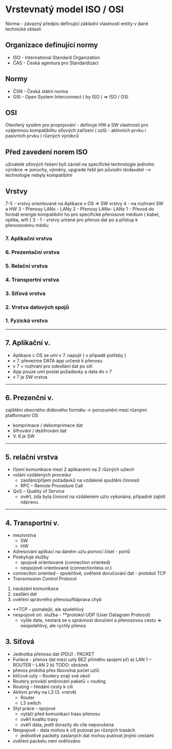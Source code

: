 # Vrstevnatý model ISO / OSI
Norma - závazný předpis definující základní vlastnosti entity v dané technické oblasti
## Organizace definující normy
- ISO - International Standard Organization
- ČAS - Česká agentura pro Standardizaci

## Normy
- ČSN - Česká státní norma
- OSI - Open System Interconnect ( by ISO ) => ISO / OSI

## OSI
Otevřený systém pro propojování - definuje HW a SW vlastnosti pro vzájemnou kompatibilitu síťových zařízení ( uzlů - aktivních prvku i pasivních prvku ) různých výrobců

## Před zavedení norem ISO
uživatelé síťových řešení byli závislí na specifické technologie jednoho výrobce => poruchy, výměny, upgrade řešil jen původní dodavatel --> technologie nebyly kompatibilní

## Vrstvy
7-5 - vrstvy orientované na Aplikace v OS => SW vrstvy
4 - na rozhraní SW a HW
3 - Přenosy LANx - LANy
2 - Přenosy LANx- LANx
1 - Převod do formát energie kompatibilní ho pro specifické přenosové médium ( kabel, optika, wifi )
3 - 1 - vrstvy určené pro přenos dat po a přístup k přenosovému médiu

### 7. Aplikační vrstva
### 6. Prezentační vrstva
### 5. Relační vrstva
### 4. Transportní vrstva
### 3. Síťová vrstva
### 2. Vrstva datových spojů
### 1. Fyzická vrstva
---
## 7. Aplikační v.
- Aplikace c OS se umí v 7. napojit ( v případě potřeby )
- v 7. převezme  DATA app určené k přenosu
- v 7 = rozhraní pro odesílání dat po sítí
- App pouze umí poslat požadavky a data do v 7
- v 7 je SW vrstva
---
## 6. Prezenční v.
zajištění obecného drátového formátu
-> porozumění mezi různými platformami OS
- komprimace / dekomprimace dat
- šifrování / dešifrování dat
- V. 6 je SW
---
## 5. relační vrstva
- řízení komunikace mezi 2 aplikacemi na 2 různých uzlech
- volání vzdálených procedur 
	- zasílání/příjem požadavků na vzdálené spuštění činností
	- RPC – Remote Procedure Call
- QoS – Quality of Service
	- ověří, zda byla činnost na vzdáleném uzlu vykonána, případně zajistí nápravu.
---
## 4. Transportní v.
- mezivrstva 
	- SW
	- HW
- Adresování aplikací na daném uzlu pomocí čísel - portů
- Poskytuje služby 
	- spojově orientované (connection oriented)
	- nespojově orientované (connectionless or.)
- connection oriented - spolehlivé, ověřené doručování dat - protokol TCP
- Transmission Control Protocol
1) navázání komunikace
2) zasílání dat
3) ověření správného přenosu/Náprava chyb
- **TCP – pomalejší, ale spolehlivý
- nespojové ori. služba - **protokol UDP (User Datagram Protocol)
	- vyšle data, nestará se o správnost doručení a přenosovou cestu => nespolehlivý, ale rychlý přenos

## 3. Síťová 
- Jednotka přenosu dat (PDU) : PACKET
- Funkce - přenos dat mezi uzly BEZ přímého spojení
př) a) LAN 1 – ROUTER – LAN 2
	b) TODO: obrázek
- přenos probíhá přes libovolná počet uzlů
- klíčové uzly – Routery znají své okolí
- Routery provádí směrování paketů = routing
- Routing – hledání cesty k cíli
- Aktivní prvky na L3 (3. vrstvě)
	- Router
	- L3 switch
- Styl práce - spojové 
	- vytáčí před komunikací trasu přenosu
	- ověří kvalitu trasy
	- ověří data, jestli dorazily do cíle neporušena
- Nespojově - data mohou k cíli putovat po různých trasách
	- jednotlivé packety zaslaných dat mohou putovat jinými cestami
- ověření packetu není ověřováno